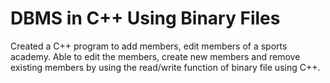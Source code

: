 # DBMS in C++ Using Binary Files
Created a C++ program to add members, edit members of a sports academy. Able to edit the members, create new members and remove existing members by using the read/write function of binary file using C++.
